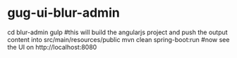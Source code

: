 # gug-ui-blur-admin

cd blur-admin
gulp
#this will build the angularjs project and push the output content into src/main/resources/public
mvn clean  spring-boot:run
#now see the UI on http://localhost:8080

